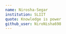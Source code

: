 ```yaml
---
name: Nirosha-Segar 
institution: SLIIT 
quote: Knowledge is power 
github_user: NiroNisha698
---
```

